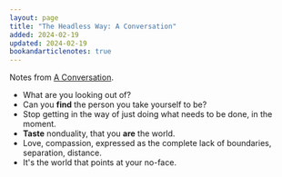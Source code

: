 ```yaml
---
layout: page
title: "The Headless Way: A Conversation"
added: 2024-02-19
updated: 2024-02-19
bookandarticlenotes: true
---
```


Notes from [A Conversation](https://www.youtube.com/watch?v=Uyp06m9As7U).

- What are you looking out of?
- Can you **find** the person you take yourself to be?
- Stop getting in the way of just doing what needs to be done, in the moment.
- **Taste** nonduality, that you **are** the world.
- Love, compassion, expressed as the complete lack of boundaries, separation, distance.
- It's the world that points at your no-face.